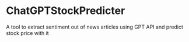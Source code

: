 # ChatGPTStockPredicter
A tool to extract sentiment out of news articles using GPT API and predict stock price with it 
